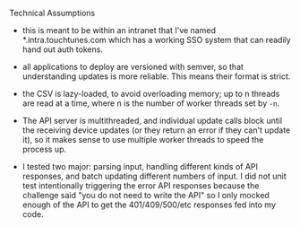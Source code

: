 Technical Assumptions

- this is meant to be within an intranet that I've named *.intra.touchtunes.com
  which has a working SSO system that can readily hand out auth tokens. 

- all applications to deploy are versioned with semver, so that understanding updates is more reliable.
  This means their format is strict.

- the CSV is lazy-loaded, to avoid overloading memory; up to n threads are read at a time,
  where n is the number of worker threads set by `-n`.

- The API server is multithreaded, and individual update calls block
  until the receiving device updates (or they return an error if they can't update it),
  so it makes sense to use multiple worker threads to speed the process up.

- I tested two major: parsing input, handling different kinds of API responses,
  and batch updating different numbers of input.
  I did not unit test intentionally triggering the error API responses because
  the challenge said "you do not need to write the API" so I only mocked
  enough of the API to get the 401/409/500/etc responses fed into my code.
